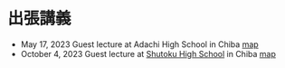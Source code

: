 # 出張講義

- May 17, 2023 Guest lecture at Adachi High School in Chiba [map](https://yohman.github.io/yumenavi/adachi.html)
- October 4, 2023 Guest lecture at [Shutoku High School](http://www.shutoku.ac.jp/) in Chiba [map](https://yohman.github.io/yumenavi/shutoku.html)